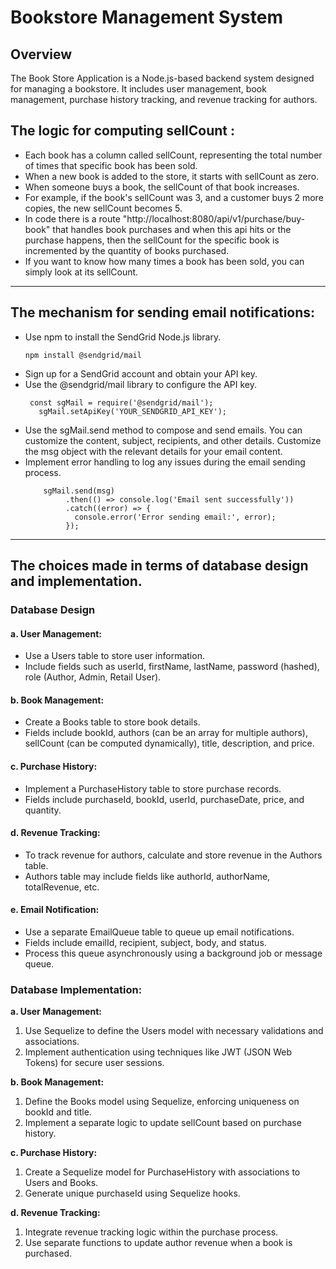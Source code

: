 # Bookstore Management System

## Overview

The Book Store Application is a Node.js-based backend system designed for managing a bookstore. It includes user management, book management, purchase history tracking, and revenue tracking for authors.


## The logic for computing sellCount :
- Each book has a column called sellCount, representing the total number of times that specific book has been sold.
- When a new book is added to the store, it starts with sellCount as zero.
- When someone buys a book, the sellCount of that book increases.
- For example, if the book's sellCount was 3, and a customer buys 2 more copies, the new sellCount becomes 5.
- In code there is a route "http://localhost:8080/api/v1/purchase/buy-book" that handles book purchases and when this api hits or the purchase happens, then the sellCount for the specific book is incremented by the quantity of books purchased.
- If you want to know how many times a book has been sold, you can simply look at its sellCount.

----

## The mechanism for sending email notifications:
- Use npm to install the SendGrid Node.js library.
   ```
   npm install @sendgrid/mail
   ```
- Sign up for a SendGrid account and obtain your API key.
- Use the @sendgrid/mail library to configure the API key.
   ```
    const sgMail = require('@sendgrid/mail');
      sgMail.setApiKey('YOUR_SENDGRID_API_KEY');
   ```
- Use the sgMail.send method to compose and send emails. You can customize the content, subject, recipients, and other details. Customize the msg object with the relevant details for your email content.
- Implement error handling to log any issues during the email sending process.
   ```
       sgMail.send(msg)
            .then(() => console.log('Email sent successfully'))
            .catch((error) => {
              console.error('Error sending email:', error);
            });
   ```
----

## The choices made in terms of database design and implementation.

### Database Design
#### a. User Management:
- Use a Users table to store user information.
- Include fields such as userId, firstName, lastName, password (hashed), role (Author, Admin, Retail User).

#### b. Book Management:
- Create a Books table to store book details.
- Fields include bookId, authors (can be an array for multiple authors), sellCount (can be computed dynamically), title, description, and price.

#### c. Purchase History:
- Implement a PurchaseHistory table to store purchase records.
- Fields include purchaseId, bookId, userId, purchaseDate, price, and quantity.

#### d. Revenue Tracking:
- To track revenue for authors, calculate and store revenue in the Authors table.
- Authors table may include fields like authorId, authorName, totalRevenue, etc.

#### e. Email Notification:

- Use a separate EmailQueue table to queue up email notifications.
- Fields include emailId, recipient, subject, body, and status.
- Process this queue asynchronously using a background job or message queue.
  
### Database Implementation:

**a. User Management:**
1. Use Sequelize to define the Users model with necessary validations and associations.
2. Implement authentication using techniques like JWT (JSON Web Tokens) for secure user sessions.


**b. Book Management:**
1. Define the Books model using Sequelize, enforcing uniqueness on bookId and title.
2. Implement a separate logic to update sellCount based on purchase history.

   
**c. Purchase History:**
1. Create a Sequelize model for PurchaseHistory with associations to Users and Books.
2. Generate unique purchaseId using Sequelize hooks.


**d. Revenue Tracking:**
1. Integrate revenue tracking logic within the purchase process.
2. Use separate functions to update author revenue when a book is purchased.



   
